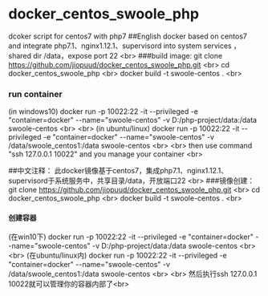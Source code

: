 # docker_centos_swoole_php
dcoker script for centos7 with php7
##English
docker based on centos7 and integrate php7.1、nginx1.12.1、supervisord into system services ，shared dir /data，expose port 22 \<br>
###build image:
git clone https://github.com/jiopuud/docker_centos_swoole_php.git \<br>
cd docker_centos_swoole_php \<br>
docker build -t swoole-centos . \<br>
### run container
(in windows10)
docker run -p 10022:22 -it --privileged -e "container=docker" --name="swoole-centos" -v D:/php-project/data:/data  swoole-centos \<br>
\<br>
(in ubuntu/linux)
docker run -p 10022:22 -it --privileged -e "container=docker" --name="swoole-centos" -v  /data/swoole_centos1:/data  swoole-centos \<br>
\<br>
then use command "ssh 127.0.0.1 10022" and you manage your container \<br>
 
##中文注释：
此docker镜像基于centos7，集成php7.1、nginx1.12.1、supervisord于系统服务中，共享目录/data，开放端口22 \<br>
###镜像创建：
git clone https://github.com/jiopuud/docker_centos_swoole_php.git \<br>
cd docker_centos_swoole_php \<br>
docker build -t swoole-centos . \<br>
#### 创建容器
(在win10下)
docker run -p 10022:22 -it --privileged -e "container=docker" --name="swoole-centos" -v D:/php-project/data:/data  swoole-centos \<br>
\<br>
(在ubuntu/linux内)
docker run -p 10022:22 -it --privileged -e "container=docker" --name="swoole-centos" -v  /data/swoole_centos1:/data  swoole-centos \<br>
\<br>
然后执行ssh 127.0.0.1 10022就可以管理你的容器内部了\<br>